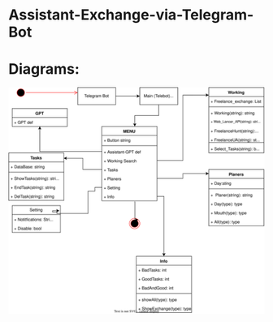 # Assistant-Exchange-via-Telegram-Bot
 
# Diagrams:
![Alt text](https://github.com/Secret297-CODER-SOURCE/Assistant-Exchange-via-Telegram-Bot/blob/main/Diagram.svg)
